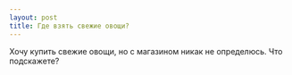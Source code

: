 ```yaml
---
layout: post 
title: Где взять свежие овощи? 
--- 
```

Хочу купить свежие овощи, но с магазином никак не определюсь. Что подскажете?